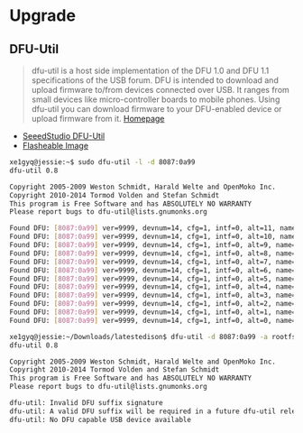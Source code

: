 Upgrade
==

## DFU-Util

> dfu-util is a host side implementation of the DFU 1.0 and DFU 1.1 specifications of the USB forum. DFU is intended to download and upload firmware to/from devices connected over USB. It ranges from small devices like micro-controller boards to mobile phones. Using dfu-util you can download firmware to your DFU-enabled device or upload firmware from it. [Homepage](http://dfu-util.sourceforge.net/)

- [SeeedStudio DFU-Util](http://www.seeedstudio.com/wiki/Dfu-util)
- [Flasheable Image](https://seven.centos.org/2015/08/a-flashable-centos-image-for-the-intel-edison/)

```sh
xe1gyq@jessie:~$ sudo dfu-util -l -d 8087:0a99
dfu-util 0.8

Copyright 2005-2009 Weston Schmidt, Harald Welte and OpenMoko Inc.
Copyright 2010-2014 Tormod Volden and Stefan Schmidt
This program is Free Software and has ABSOLUTELY NO WARRANTY
Please report bugs to dfu-util@lists.gnumonks.org

Found DFU: [8087:0a99] ver=9999, devnum=14, cfg=1, intf=0, alt=11, name="initrd", serial="UNKNOWN"
Found DFU: [8087:0a99] ver=9999, devnum=14, cfg=1, intf=0, alt=10, name="vmlinuz", serial="UNKNOWN"
Found DFU: [8087:0a99] ver=9999, devnum=14, cfg=1, intf=0, alt=9, name="home", serial="UNKNOWN"
Found DFU: [8087:0a99] ver=9999, devnum=14, cfg=1, intf=0, alt=8, name="update", serial="UNKNOWN"
Found DFU: [8087:0a99] ver=9999, devnum=14, cfg=1, intf=0, alt=7, name="rootfs", serial="UNKNOWN"
Found DFU: [8087:0a99] ver=9999, devnum=14, cfg=1, intf=0, alt=6, name="boot", serial="UNKNOWN"
Found DFU: [8087:0a99] ver=9999, devnum=14, cfg=1, intf=0, alt=5, name="u-boot-env1", serial="UNKNOWN"
Found DFU: [8087:0a99] ver=9999, devnum=14, cfg=1, intf=0, alt=4, name="u-boot1", serial="UNKNOWN"
Found DFU: [8087:0a99] ver=9999, devnum=14, cfg=1, intf=0, alt=3, name="u-boot-env0", serial="UNKNOWN"
Found DFU: [8087:0a99] ver=9999, devnum=14, cfg=1, intf=0, alt=2, name="u-boot0", serial="UNKNOWN"
Found DFU: [8087:0a99] ver=9999, devnum=14, cfg=1, intf=0, alt=1, name="ifwib00", serial="UNKNOWN"
Found DFU: [8087:0a99] ver=9999, devnum=14, cfg=1, intf=0, alt=0, name="ifwi00", serial="UNKNOWN"
```

```sh
xe1gyq@jessie:~/Downloads/latestedison$ dfu-util -d 8087:0a99 -a rootfs -D edison-image-edison.ext4 
dfu-util 0.8

Copyright 2005-2009 Weston Schmidt, Harald Welte and OpenMoko Inc.
Copyright 2010-2014 Tormod Volden and Stefan Schmidt
This program is Free Software and has ABSOLUTELY NO WARRANTY
Please report bugs to dfu-util@lists.gnumonks.org

dfu-util: Invalid DFU suffix signature
dfu-util: A valid DFU suffix will be required in a future dfu-util release!!!
dfu-util: No DFU capable USB device available
```
